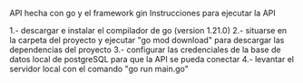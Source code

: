 API hecha con go y el framework gin
Instrucciones para ejecutar la API

1.- descargar e instalar el compilador de go (version 1.21.0)
2.- situarse en la carpeta del proyecto y ejecutar "go mod download" para descargar las dependencias del proyecto
3.- configurar las credenciales de la base de datos local de postgreSQL para que la API se pueda conectar
4.- levantar el servidor local con el comando "go run main.go"
